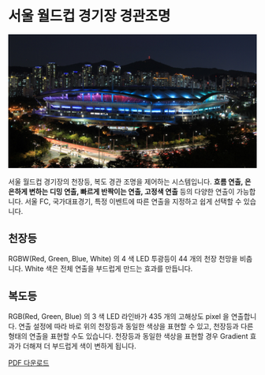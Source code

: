 # 서울 월드컵 경기장 경관조명
![경기장 전경](image/total.jpg)

서울 월드컵 경기장의 천장등, 복도 경관 조명을 제어하는 시스템입니다.
**흐름 연출, 은은하게 변하는 디밍 연출, 빠르게 반짝이는 연출, 고정색 연출** 등의 다양한 연출이 가능합니다.
서울 FC, 국가대표경기, 특정 이벤트에 따른 연출을 지정하고 쉽게 선택할 수 있습니다.

## 천장등
RGBW(Red, Green, Blue, White) 의 4 색 LED 투광등이 44 개의 천장 천망을 비춥니다.
White 색은 전체 연출을 부드럽게 만드는 효과를 만듭니다.

## 복도등
RGB(Red, Green, Blue) 의 3 색 LED 라인바가 435 개의 고해상도 pixel 을 연출합니다.
연출 설정에 따라 바로 위의 천장등과 동일한 색상을 표현할 수 있고, 천장등과 다른 형태의 연출을 표현할 수도 있습니다.
천장등과 동일한 색상을 표현할 경우 Gradient 효과가 더해져 더 부드럽게 색이 변하게 됩니다.

<a href="seoulExternalLight_v1.0.1.pdf" target="_blank" >PDF 다운로드</a>